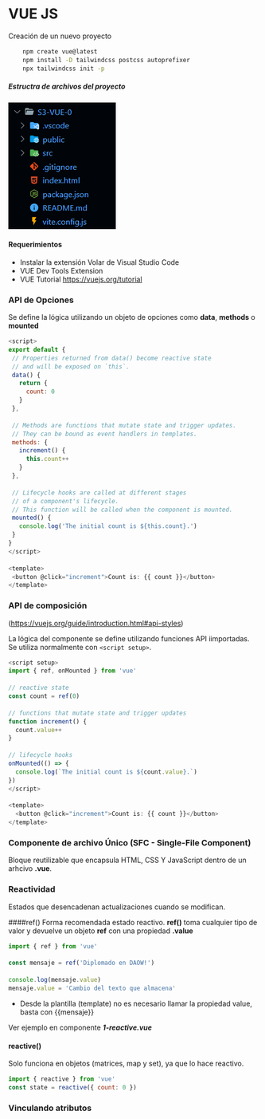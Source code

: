 # VUE JS

Creación de un nuevo proyecto
```bash
    npm create vue@latest
    npm install -D tailwindcss postcss autoprefixer
    npx tailwindcss init -p
```

##### Estructra de archivos del proyecto 

![Estructura de arhcivos](./assets/files-project.png "Estructura de archivos")


#### Requerimientos
- Instalar la extensión Volar de Visual Studio Code
- VUE Dev Tools Extension
- VUE Tutorial https://vuejs.org/tutorial



### API de Opciones
 Se define la lógica utilizando un objeto de opciones como **data**, **methods** o **mounted**
 ````js
 <script>
export default {
  // Properties returned from data() become reactive state
  // and will be exposed on `this`.
  data() {
    return {
      count: 0
    }
  },

  // Methods are functions that mutate state and trigger updates.
  // They can be bound as event handlers in templates.
  methods: {
    increment() {
      this.count++
    }
  },

  // Lifecycle hooks are called at different stages
  // of a component's lifecycle.
  // This function will be called when the component is mounted.
  mounted() {
    console.log('The initial count is ${this.count}.')
  }
}
</script>

<template>
  <button @click="increment">Count is: {{ count }}</button>
</template>
 ````
   

### API de composición
(https://vuejs.org/guide/introduction.html#api-styles)

La lógica del componente se define utilizando funciones API iimportadas.
Se utiliza normalmente con ````<script setup>````.
````js
<script setup>
import { ref, onMounted } from 'vue'

// reactive state
const count = ref(0)

// functions that mutate state and trigger updates
function increment() {
  count.value++
}

// lifecycle hooks
onMounted(() => {
  console.log(`The initial count is ${count.value}.`)
})
</script>

<template>
  <button @click="increment">Count is: {{ count }}</button>
</template>
````

### Componente de archivo Único (SFC - Single-File Component)

Bloque reutilizable que encapsula HTML, CSS Y JavaScript dentro de un arhcivo **.vue**.

### Reactividad
Estados que desencadenan actualizaciones cuando se modifican.

####ref()
Forma recomendada estado reactivo.
**ref()** toma cualquier tipo de valor y devuelve un objeto **ref** con una propiedad **.value** 

````js
import { ref } from 'vue'

const mensaje = ref('Diplomado en DAOW!')

console.log(mensaje.value)
mensaje.value = 'Cambio del texto que almacena'
````
- Desde la plantilla (template) no es necesario llamar la propiedad value, basta con {{mensaje}}

Ver ejemplo en componente ***1-reactive.vue***

#### reactive()

Solo funciona en objetos (matrices, map y set), ya que lo hace reactivo. 
~~~js
import { reactive } from 'vue'
const state = reactive({ count: 0 })
~~~

### Vinculando atributos

